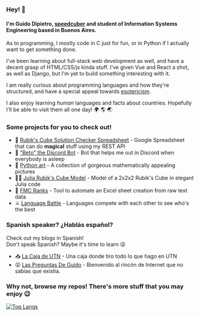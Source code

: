 ### Hey! 🐉

#### I'm Guido Dipietro, [speedcuber](https://www.worldcubeassociation.org/persons/2013DIPI01) and student of Information Systems Engineering based in Buenos Aires.

As to programming, I mostly code in C just for fun, or in Python if I actually want to get something done.  

I've been learning about full-stack web development as well, and have a decent grasp of HTML/CSS/js kinda stuff. I've given Vue and React a shot, as well as Django, but I'm yet to build something interesting with it.  

I am really curious about programming languages and how they're structured, and have a special appeal towards [esotericism](https://github.com/GuidoDipietro/taoprintf-project).  

I also enjoy learning _human_ languages and facts about countries. Hopefully I'll be able to visit them all one day! 🌍 🌎 🌏

### Some projects for you to check out!

<!-- - 🦎 [GeckoLang](https://github.com/GuidoDipietro/geckolang) - Programming language with a REPL designed to get calculations done quickly -->
- 🧊 [Rubik's Cube Solution Checker Spreadsheet](https://github.com/GuidoDipietro/solution-checker-gsheets) - Google Spreadsheet that can do **magical** stuff using my REST API
- 🤖 ["Beto" the Discord Bot](https://github.com/GuidoDipietro/beto-bot) - Bot that helps me out in Discord when everybody is asleep
- 🎨 [Python art](https://github.com/GuidoDipietro/python_art) - A collection of gorgeous mathematically appealing pictures
- 🤹‍♀️ [Julia Rubik's Cube Model](https://github.com/GuidoDipietro/julia-small-rubiks-cube-model) - Model of a 2x2x2 Rubik's Cube in elegant Julia code
- 🥇 [FMC Ranks](https://github.com/GuidoDipietro/FMCranks) - Tool to automate an Excel sheet creation from raw text data
- ⚔️ [Language Battle](https://github.com/GuidoDipietro/doomsday-battle) - Languages compete with each other to see who's the best

### Spanish speaker? ¿Hablás español?

Check out my blogs in Spanish!  
Don't speak Spanish? Maybe it's time to learn 😜

- 📥 [La Caja de UTN](https://lacajadeutn.blogspot.com/) - Una caja donde tiro todo lo que hago en UTN
- 😲 [Las Preguntas De Guido](http://laspreguntasdeguido.blogspot.com/) - Bienvenido al rincón de Internet que no sabías que existia.

### Why not, browse my repos! There's more stuff that you may enjoy 😉

[![Top Langs](https://github-readme-stats.vercel.app/api/top-langs/?username=GuidoDipietro&exclude_repo=micro-flex-bison&hide=TeX)](https://github.com/anuraghazra/github-readme-stats)
